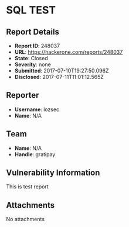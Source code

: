 # SQL TEST

## Report Details
- **Report ID**: 248037
- **URL**: https://hackerone.com/reports/248037
- **State**: Closed
- **Severity**: none
- **Submitted**: 2017-07-10T19:27:50.096Z
- **Disclosed**: 2017-07-11T11:01:12.565Z

## Reporter
- **Username**: lozsec
- **Name**: N/A

## Team
- **Name**: N/A
- **Handle**: gratipay

## Vulnerability Information
This is test report

## Attachments
No attachments
